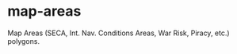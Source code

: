 map-areas
=========

Map Areas (SECA, Int. Nav. Conditions Areas, War Risk, Piracy, etc.) polygons.
